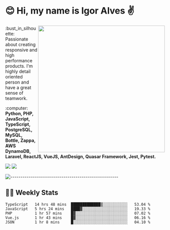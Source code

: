 # :blush: Hi, my name is Igor Alves :v:

<img src="https://github-readme-stats.vercel.app/api?username=iguit0&show_icons=true&count_private=true&theme=onedark" min-width="400px" max-width="400px" width="400px" align="right" />

<p align="left"> 
  :bust_in_silhouette: Passionate about creating responsive and high performance products.
  I'm highly detail oriented person and have a great sense of teamwork.
</p>

<p align="left">
  :computer: <strong>Python, PHP, JavaScript, TypeScript, PostgreSQL, MySQL, Bottle, Zappa, AWS DynamoDB, Laravel, ReactJS, VueJS, AntDesign, Quasar Framework, Jest, Pytest.</strong>
</p>

<p align="left">
  <a href="https://www.linkedin.com/in/igor-lucio-alves" target="_blank" rel="noopener noreferrer" alt="LinkedIn">
  <img src="https://img.shields.io/badge/LinkedIn-0077B5?style=for-the-badge&logo=linkedin&logoColor=white" /></a>

  <a href="https://t.me/iguit0" target="_blank" rel="noopener noreferrer" alt="Telegram">
  <img src="https://img.shields.io/badge/Telegram-2CA5E0?style=for-the-badge&logo=telegram&logoColor=white" /></a>
</p>

![-----------------------------------------------------](https://raw.githubusercontent.com/andreasbm/readme/master/assets/lines/aqua.png)

## :man_technologist: Weekly Stats
<!--START_SECTION:waka-->
```text
TypeScript   14 hrs 48 mins  █████████████▒░░░░░░░░░░░   53.04 % 
JavaScript   5 hrs 24 mins   ████▓░░░░░░░░░░░░░░░░░░░░   19.33 % 
PHP          1 hr 57 mins    █▓░░░░░░░░░░░░░░░░░░░░░░░   07.02 % 
Vue.js       1 hr 43 mins    █▓░░░░░░░░░░░░░░░░░░░░░░░   06.16 % 
JSON         1 hr 8 mins     █░░░░░░░░░░░░░░░░░░░░░░░░   04.10 % 
```
<!--END_SECTION:waka-->
